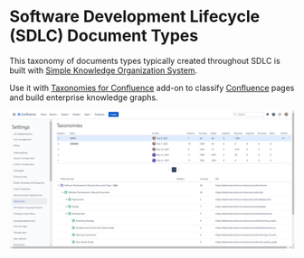 # Software Development Lifecycle (SDLC) Document Types

This taxonomy of documents types typically created throughout SDLC is built with [Simple Knowledge Organization System](https://www.w3.org/2004/02/skos/).

Use it with [Taxonomies for Confluence](https://dalstonsemantics.com/services/taxonomies-for-confluence/) add-on to classify [Confluence](https://www.atlassian.com/software/confluence) pages and build enterprise knowledge graphs.

![Software Development Lifecycle (SDLC) Document Types Taxonomy in Taxonomies for Confluence](sdlc-document-types-tfc.png "Software Development Lifecycle (SDLC) Document Types Taxonomy in Taxonomies for Confluence")